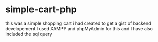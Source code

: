 # simple-cart-php
this was a simple shopping cart i had created to get a gist of backend developement 
I used XAMPP and phpMyAdmin for this and I have also included the sql query
